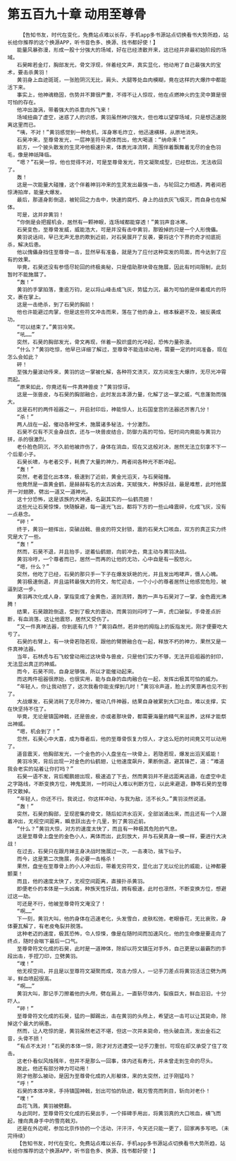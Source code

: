 # 第五百九十章 动用至尊骨
        【告知书友，时代在变化，免费站点难以长存，手机app多书源站点切换看书大势所趋，站长给你推荐的这个换源APP，听书音色多、换源、找书都好使！】
       能量风暴弥漫，形成一股十分强大的场域，好在已经溃散开来，这已经并非最初始阶段的场域。
       石昊眸若金灯，胸部发光，骨文浮现，伴着经文声，真实显化，他动用了自己最强大的宝术，要击杀黄羽！
       黄羽身上血迹斑斑，一张脸阴沉无比，肩头、大腿等处血肉模糊，竟在这样的大爆炸中都能活下来。
       事实上，他神魂稳固，伤势并不算很严重，不得不让人惊叹，他在点燃神火的生灵中算是很可怕的存在。
       他冲出漩涡，带着强大的杀意向外飞来！
       场域扭曲了虚空，迷惑了人的识感，黄羽虽然神识强大，但也难以望穿场域，只是想迅速脱离这里而已。
       “咦，不对！”黄羽感觉到一种危机，浑身寒毛炸立，他迅速横移，从原地消失。
       石昊冲来，至尊骨发光，一层神圣符号透体而出，他大喝道：“纳命来！”
       前方，一个披头散发的生灵冲他极速扑来，体表光泽流转，周围伴着飘舞着无尽的金色羽毛，像是神祇降临。
       “嗯？”石昊一惊，他也觉得不对，可是至尊骨发光，符文凝聚成型，已经祭出，无法收回了。
       轰！
       这是一次能量大碰撞，这个伴着神羽冲来的生灵发出最强一击，与轮回之力相遇，两者间若惊涛拍岸，能量大爆发。
       最后，那道身影倒退，被轮回之力击中，快速的腐朽、身上的战衣灰飞烟灭，而自身也在解体。
       可是，这并非黄羽！
       “你倒是会把握机会，居然有一颗神眼，连场域都能穿透！”黄羽声音冰寒。
       石昊变色，至尊骨发威，威能浩大，可是并没有击中黄羽，那毁掉的只是一个人形傀儡。
       黄羽说话间，早已无声无息的欺到近前，对石昊展开了反袭，要将这个下界的奇才彻底扼杀，解决后患。
       他以傀儡身挡住至尊骨一击，显然早有准备，就是为了应付这种突发的局面，而今达到了应有的效果。
       毕竟，石昊还没有参悟尽轮回的终极奥秘，只是借助那块骨在施展，因此有时间限制，此刻暂时不能施展了。
       “轰！”
       黄羽的手掌拍落，重逾万钧，足以将山峰击成飞灰，势猛力沉，最为可怕的是伴着成片的符文，裹在掌上。
       这是一击绝杀，到了石昊的胸前！
       他也许能避过肉掌，但是这些符文冲击而来，落在了他的身上，根本躲避不及，被反袭成功。
       “可以结束了。”黄羽冷笑。
       “吼……”
       突然，石昊的胸部发光，骨文再现，伴着一股炽盛的光冲起，恐怖力量弥漫。
       “什么？”黄羽吃惊，他早已详细了解过，至尊骨不能连续动用，需要一定的时间准备，现在怎么会如此？
       砰！
       至强力量波动传来，黄羽的这一掌被化解，各种符文溃灭，双方间发生大爆炸，无尽光冲霄而起。
       “原来如此，你竟还有一件真神兽皮？”黄羽惊讶。
       这是一张兽皮，与石昊的胸部融合，此时发出本源力量，化解了这一掌之威，气息蓬勃而强大。
       这是石村的两件祖器之一，开启封印后，神能惊人，比石国皇宫的法器还厉害几分！
       “杀！”
       两人战在一起，催动各种宝术，施展诸多秘法，十分激烈。
       石昊不仅有不灭金身战衣，还与一块兽皮结合，防御力高的可怕，短时间内竟能与黄羽力拼，杀的很激烈。
       老仆脸色阴沉，不久前他被炸伤了，身体在淌血，现在又这般对决，居然无法立刻拿不下一个后辈小子。
       石昊长啸，与老者交手，耗费了大量的神力，两者间各种光不断冲起。
       “轰！”
       突然，老者显化出本体，极速到了近前，黄金光滔天，与石昊碰撞。
       他竟然是一直黄金鹤，是赫赫有名的太古凶禽，天赋强大，种族好战，最是难惹，此时他展开一对翅膀，劈出一道又一道神光。
       这十分恐怖，这是该族的大神通，名副其实的——仙鹤亮翅！
       这些光让石昊惊悚，快随躲避，每一道光飞出，都将下方的一些山峰震碎，化成飞灰，没有一点悬念。
       “砰！”
       终于，黄羽一翅挥出，突破战戟、兽皮的符文封锁，震的石昊大口咳血，双方的真正实力终究是大了一些。
       “轰！”
       然而，石昊不退，并且抬手，逆着仙鹤翅，向前冲去，竟主动与黄羽决战。
       黄羽冷哼，一个尊者而已，居然一而再的让他的无功，心中自是有一股怒火。
       “嗯，什么？”
       突然，他吃了已经，石昊的那只手一下子在爆发妖艳的光，并且发出咆哮声，慑人心魄。
       黄羽极速倒退，并且运转最强大的符文，匆忙迎击，一个小小的尊者居然让他感觉危险，被逼到这一步。
       黄羽再次化成人身，掌指变成了金黄色，道则流转，轰的一声与石昊对了一掌，金色霞光沸腾！
       结果，石昊踉跄倒退，受到了极大的震动，而黄羽则闷哼了一声，虎口破裂，手骨差点折断，有血淌落，这让他震怒，居然又受伤了。
       “又一件真神法器，你到底有几件？”黄羽森然，若非他的拇指上的扳指发光，刚才便要吃大亏了。
       石昊的右臂上，有一块骨若隐若现，跟他的臂膀融合在一起，释放不朽的神力，果然又是一件真神法器。
       当年，石林虎与石飞蛟曾动用过这块骨与兽皮，只是他们实力不够，无法开启祖器的封印，无法显出真正的神威。
       而今，石昊不同，自身足够强，所以才能催动起来。
       而这两件祖器很原始，也很实用，能与自身的血肉融合在一起，发挥出极其可怕的威力。
       “年轻人，你让我动怒了，这次我看你能支撑到几时！”黄羽冷声道，脸上的笑意再也见不到了。
       大战爆发，石昊消耗了无尽神力，催动几件神器，结果自身被累到大口吐血，难以支撑，实在快坚持不住了。
       毕竟，无论是镇国神戟，还是兽皮，亦或者那块骨，都需要海量的精气来滋养，这样才能祭出神威。
       “嗯，机会到了！”
       忽然，石昊心中大喜，成为尊者后，他的至尊骨恢复力惊人，才这么短的时间竟又可以动用了。
       道音震天，他胸部发光，一个金色的小人盘坐在一块骨上，若隐若现，爆发出滔天威能！
       黄羽冷笑，背后出现一对金色的仙鹤翅，让他速度飙升，果断倒退，避其锋芒，道：“难道我会老实的站着让你打吗？”
       石昊一语不发，背后鲲鹏翅出现，极速追了下去，然而黄羽并不是远距离逃遁，在虚空中走之字路线，不断变换方位，神鬼莫测，一时间让人难以判断方位，以此来避退，静等石昊的至尊符文散掉。
       “年轻人，你还不行。我说过，你这样冲动，与我为敌，活不长久。”黄羽淡然说道。
       “轰！”
       突然，石昊的胸部，呈现密集的骨文，随后如洪水滔天，全部汹涌出来，而且还有一个人跟着冲出，无视空间距离，瞬息跃出去十几里，到了黄羽近前。
       “什么？”黄羽大惊，对方的速度太快了，而且有一种极其危险的气息。
       这是至尊骨上盘坐的金色小人，离体而出，此刻放大，并与石昊真身一模一样，要进行大决战！
       在过去，石昊只在跟月婵主身决战时施展过一次，一击凑功，擒下仙子。
       而今，这是第二次施展，务必要一击格杀！
       果然，盘坐在至尊骨上的小人冲出后，带着无穷符文，显化出了无以伦比的威能，让神都要颤栗！
       而且，他的速度太快了，无视空间距离，直接扑杀黄羽。
       即便老仆的本体是一头凶禽，种族天性好战，拥有极速，此时也凛然，不断变换方位，想避过这一劫。
       可还是不行，他被至尊骨符文淹没了！
       “啊……”
       下一刻，黄羽大叫，他的身体在迅速老化，头发雪白，皮肤松弛，老眼昏花，无比衰败，身体要瓦解了，有老皮龟裂并脱落。
       这种老迈的速度，极其恐怖，令人惊悚，像是在随时间而加速风化，他的生命像是要走向了终点，随时会咽下最后一口气。
       至尊骨符文化成的石昊，此时是一道神体，除却以符文镇压对手外，自己更是以最霸烈的手段出击，手捏刀印，立劈黄羽。
       “噗！”
       他无视空间，并且是以至尊符文凝聚而成，攻击力惊人，一记手刀差点将黄羽活活立劈为两半，鲜血喷起很高。
       “啊……”
       黄羽大叫，那记手刀擦着他的头颅，劈在肩上，一直斩尽体内，裂痕巨大，鲜血汩汩，十分吓人。
       “砰！”
       至尊骨符文化成的石昊，猛的一脚踢出，击在黄羽的头颅上，希望这一击可以让其毙命，除掉这个最大的祸患。
       然而，让人吃惊的是，黄羽虽然老迈不堪，但这一次并未毙命，他头破血流，发出金石之音，头骨不损！
       “有点不太对！”石昊的本体一惊，刚才对方还遭受一记手刀重创，可现在却又承受了住了攻击。
       这老仆看似风烛残年，但并不是那么一回事，体内还有寿元，并未曾走到生命的尽头。
       故此，他还有部分神力可动用！
       刚才他那么被动，是因为至尊骨化成的人形躯体，来的太突然，过于刚猛吗？
       “呼！”
       石昊的本体冲来，手持镇国神戟，划出可怕的轨迹，戟刃雪亮而刺目，斩向对老仆！
       “噗！”
       血花飞溅，黄羽被劈翻。
       与此同时，至尊骨符文化成的石昊出手，一个摔碑手用出，将黄羽真的大口咳血，横飞而起，撞向真身手中的雪亮戟刃。
       还是在外边呢，参加北京作协的一个活动，汗汗汗，今天还只能一更了，回家再多写吧。（未完待续）
       【告知书友，时代在变化，免费站点难以长存，手机app多书源站点切换看书大势所趋，站长给你推荐的这个换源APP，听书音色多、换源、找书都好使！】